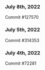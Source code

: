 ### July 8th, 2022

Commit #127570

### July 5th, 2022

Commit #314353


### July 4th, 2022

Commit #72281
